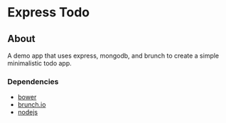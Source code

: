 # Express Todo

## About
A demo app that uses express, mongodb, and brunch to create a simple minimalistic todo app.

### Dependencies
- [bower](http://bower.io/)
- [brunch.io](http://brunch.io)
- [nodejs](http://nodejs.org)
